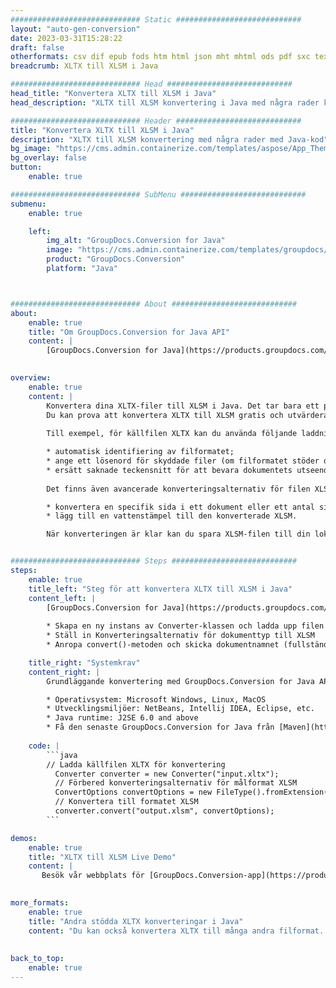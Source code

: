 ```yaml
---
############################# Static ############################
layout: "auto-gen-conversion"
date: 2023-03-31T15:28:22
draft: false
otherformats: csv dif epub fods htm html json mht mhtml ods pdf sxc tex tsv xlam xls xlsb xlsm xlsx xlt xltm xltx xml xps
breadcrumb: XLTX till XLSM i Java

############################# Head ############################
head_title: "Konvertera XLTX till XLSM i Java"
head_description: "XLTX till XLSM konvertering i Java med några rader kod. Konvertera över 160 filformat med hjälp av GroupDocs dokumentkonverterings-API för Java"

############################# Header ############################
title: "Konvertera XLTX till XLSM i Java"
description: "XLTX till XLSM konvertering med några rader med Java-kod"
bg_image: "https://cms.admin.containerize.com/templates/aspose/App_Themes/V3/images/bg/header1.png"
bg_overlay: false
button:
    enable: true

############################# SubMenu ############################
submenu:
    enable: true

    left:
        img_alt: "GroupDocs.Conversion for Java"
        image: "https://cms.admin.containerize.com/templates/groupdocs/images/product-logos/90x90-noborder/groupdocs-conversion-java.png"
        product: "GroupDocs.Conversion"
        platform: "Java"



############################# About ############################
about:
    enable: true
    title: "Om GroupDocs.Conversion for Java API"
    content: |
        [GroupDocs.Conversion for Java](https://products.groupdocs.com/conversion/java/) är ett avancerat filformatkonverterings-API för konvertering mellan populära bild- och dokumentformat som Microsoft Office, OpenDocument, PDF, HTML, e-post, CAD. och mycket mer med bara några rader kod. Det inbyggda API:t upptäcker automatiskt formaten för originaldokumenten och erbjuder många alternativ för att anpassa de konverterade dokumenten. Tillsammans med funktionen att extrahera information från ett dokument, stöder den också cachelagring av konverteringsresultaten till den lokala disken som standard. Men alla typer av cachelagring kan stödjas genom att implementera lämpliga gränssnitt - Amazon S3, Dropbox, Google Drive, Windows Azure, Reddis eller andra.
    

overview:
    enable: true
    content: |
        Konvertera dina XLTX-filer till XLSM i Java. Det tar bara ett par rader med Java-kod på valfri plattform, som Windows, Linux, macOS.
        Du kan prova att konvertera XLTX till XLSM gratis och utvärdera kvaliteten på konverteringsresultaten. Tillsammans med enkla filkonverteringsskript kan du prova mer sofistikerade alternativ för att ladda källfilen XLTX och lagra XLSM-utdata. 
        
        Till exempel, för källfilen XLTX kan du använda följande laddningsalternativ:

        * automatisk identifiering av filformatet;
        * ange ett lösenord för skyddade filer (om filformatet stöder det);
        * ersätt saknade teckensnitt för att bevara dokumentets utseende.
        
        Det finns även avancerade konverteringsalternativ för filen XLSM:

        * konvertera en specifik sida i ett dokument eller ett antal sidor;
        * lägg till en vattenstämpel till den konverterade XLSM.

        När konverteringen är klar kan du spara XLSM-filen till din lokala filsökväg eller till tredje parts lagring såsom FTP, Amazon S3, Google Drive, Dropbox etc. Observera - för att konvertera XLTX till XLSM behöver du inte installera någon ytterligare programvara, såsom MS Office, Open Office, Adobe Acrobat Reader etc.


############################# Steps ############################
steps:
    enable: true
    title_left: "Steg för att konvertera XLTX till XLSM i Java"
    content_left: |
        [GroupDocs.Conversion for Java](https://products.groupdocs.com/conversion/java/) låter utvecklare enkelt konvertera XLTX fil till XLSM med några rader kod.
        
        * Skapa en ny instans av Converter-klassen och ladda upp filen XLTX med den fullständiga sökvägen
        * Ställ in Konverteringsalternativ för dokumenttyp till XLSM
        * Anropa convert()-metoden och skicka dokumentnamnet (fullständig sökväg) och formatet (XLSM) som en parameter

    title_right: "Systemkrav"
    content_right: |
        Grundläggande konvertering med GroupDocs.Conversion for Java API kan göras med bara några rader kod. Våra API:er stöds på alla större plattformar och operativsystem. Innan du kör koden nedan, se till att du har följande förutsättningar installerade på ditt system.

        * Operativsystem: Microsoft Windows, Linux, MacOS
        * Utvecklingsmiljöer: NetBeans, Intellij IDEA, Eclipse, etc.
        * Java runtime: J2SE 6.0 and above
        * Få den senaste GroupDocs.Conversion for Java från [Maven](https://repository.groupdocs.com/webapp/#/artifacts/browse/tree/General/repo/com/groupdocs/groupdocs-conversion)
         
    code: |
        ```java    
        // Ladda källfilen XLTX för konvertering
          Converter converter = new Converter("input.xltx");
          // Förbered konverteringsalternativ för målformat XLSM
          ConvertOptions convertOptions = new FileType().fromExtension("xlsm").getConvertOptions();
          // Konvertera till formatet XLSM
          converter.convert("output.xlsm", convertOptions);
        ```

demos:
    enable: true
    title: "XLTX till XLSM Live Demo"
    content: |
       Besök vår webbplats för [GroupDocs.Conversion-app](https://products.groupdocs.app/conversion/family) och försök konvertera XLTX till XLSM nu. Den kostnadsfria demon har följande fördelar
          

more_formats:
    enable: true
    title: "Andra stödda XLTX konverteringar i Java"
    content: "Du kan också konvertera XLTX till många andra filformat. Se listan nedan."
       
       
back_to_top:
    enable: true
---
```

